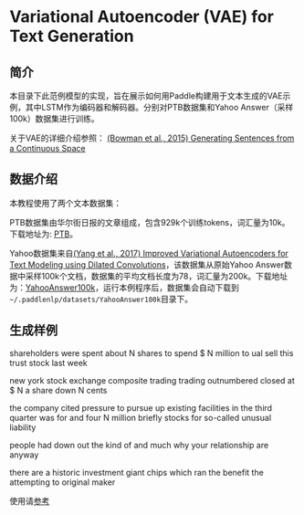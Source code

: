 # Variational Autoencoder (VAE) for Text Generation

## 简介

本目录下此范例模型的实现，旨在展示如何用Paddle构建用于文本生成的VAE示例，其中LSTM作为编码器和解码器。分别对PTB数据集和Yahoo Answer（采样100k）数据集进行训练。

关于VAE的详细介绍参照： [(Bowman et al., 2015) Generating Sentences from a Continuous Space](https://arxiv.org/pdf/1511.06349.pdf)

## 数据介绍

本教程使用了两个文本数据集：

PTB数据集由华尔街日报的文章组成，包含929k个训练tokens，词汇量为10k。下载地址为: [PTB](https://dataset.bj.bcebos.com/imikolov%2Fsimple-examples.tgz)。

Yahoo数据集来自[(Yang et al., 2017) Improved Variational Autoencoders for Text Modeling using Dilated Convolutions](https://arxiv.org/pdf/1702.08139.pdf)，该数据集从原始Yahoo Answer数据中采样100k个文档，数据集的平均文档长度为78，词汇量为200k。下载地址为：[YahooAnswer100k](https://bj.bcebos.com/paddlenlp/datasets/yahoo-answer-100k.tar.gz)，运行本例程序后，数据集会自动下载到`~/.paddlenlp/datasets/YahooAnswer100k`目录下。


## 生成样例

shareholders were spent about N shares to spend $ N million to ual sell this trust stock last week

new york stock exchange composite trading trading outnumbered closed at $ N a share down N cents

the company cited pressure to pursue up existing facilities in the third quarter was for <unk> and four N million briefly stocks for so-called unusual liability

people had <unk> down out the kind of and much why your relationship are anyway

there are a historic investment giant chips which ran the <unk> benefit the attempting to original maker

使用请[参考](https://github.com/PaddlePaddle/PaddleNLP/tree/release/2.8/examples/text_generation/vae-seq2seq)
